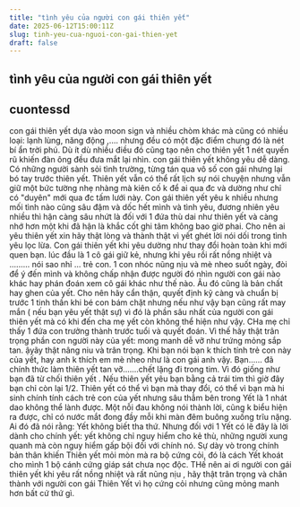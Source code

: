```yaml
---
title: "tình yêu của người con gái thiên yết"
date: 2025-06-12T15:00:11Z
slug: tinh-yeu-cua-nguoi-con-gai-thien-yet
draft: false
---
```


## tình yêu của người con gái thiên yết

## cuontessd

con gái thiên yết dựa vào moon sign và nhiều chòm khác mà cũng có nhiều loại: lạnh lùng, năng động ,.... nhưng đều có một đặc điểm chung đó là nét bí ẩn trời phú. Dù ít dù nhiều điều đó cũng tạo nên cho thiên yết 1 nét quyến rũ khiến đàn ông đều đưa mắt lại nhìn.
con gái thiên yết không yêu dễ dàng. Có những người sành sỏi tình trường, từng tán qua vô số con gái nhưng lại bó tay trước thiên yết. Thiên yết vẫn có thể rất lịch sự nói chuyện nhưng vẫn giữ một bức tường nhẹ nhàng mà kiên cố k để ai qua đc và dường như chỉ có "duyên" mới qua đc tấm lưới này.
Con gái thiên yết yêu k nhiều nhưng mối tình nào cũng sâu đậm và dốc hết mình và tình yêu, đương nhiên yêu nhiều thì hận càng sâu nhứt là đối với 1 đứa thù dai như thiên yết và càng nhớ hơn một khi đã hận là khắc cốt ghi tâm không bao giờ phai. Cho nên ai yêu thiên yết xin hãy thật lòng và thành thật vì yết ghét lời nói dối trong tình yêu lọc lừa.
Con gái thiên yết khi yêu dường như thay đổi hoàn toàn khi mới quen bạn. lúc đầu là 1 cô gái giữ kẻ, nhưng khi yêu rồi rất nồng nhiệt và ......... nói sao nhỉ ... trẻ con. 1 con nhóc nũng nịu và mè nheo suốt ngày, đòi để ý đến mình và không chấp nhận được người đó nhìn người con gái nào khác hay phán đoán xem cô gái khác như thế nào. Âu đó cũng là bản chất hay ghen của yết. Cho nên hãy cẩn thận, quyết định kỹ càng và chuẩn bị trước 1 tinh thần khi bé con bám chặt nhưng nếu như vậy bạn cũng rất may mắn ( nếu bạn  yêu yết  thật sự) vì đó là phần sâu nhất của người con gái thiên yết mà có khi đến cha mẹ yết còn không thể hiện như vậy. CHa mẹ chỉ thấy 1 đứa con trưởng thành trước tuổi và quyết đoán. Vì thế hãy thật trân trọng phần con người này của yết: mong manh dễ vỡ như trứng mỏng sắp tan. ậyãy thật nâng niu và trân trọng. Khi bạn nói bạn k thích tính trẻ con này của yết, hay anh k thích em mè nheo như là con gái anh vậy. Bạn...... đã chính thức làm thiên yết tan vỡ.......chết lặng đi trong tim. Vì đó giống như bạn đã từ chối thiên yết . Nếu thiên yết yêu bạn bằng cả trái tim thì giờ đây bạn chỉ còn lại 1/2. Thiên yết có thể vì bạn mà thay đổi, có thể vì bạn mà hi sinh chính tính cách trẻ con của yết nhưng sâu thẳm bên trong Yết là 1 nhát dao không thể lành được. Một nỗi đau không nói thành lời, cũng k biểu hiện ra được, chỉ có nước mắt đong đầy mỗi khi màn đêm buông xuống trĩu nặng. Ai đó đã nói rằng: Yết không biết tha thứ.
Nhưng đối với 1 Yết có lẽ đây là lời dành cho chính yết: yết không chỉ nguy hiểm cho kẻ thù, những người xung quanh mà còn nguy hiểm gấp bội đối với chính nó.
Sự dày vò trong chính bản thân khiến Thiên yết mỏi mòn mà ra bộ cứng cỏi, đó là cách Yết khoát cho mình 1 bộ cánh cứng giáp sát chưa nọc độc.
THế nên ai ơi người con gái thiên yết khi yêu rất nồng nhiệt và rất nũng nịu , hãy thật trân trọng và chân thành với người con gái Thiên Yết vì họ cứng cỏi nhưng cũng mỏng manh hơn bất cứ thứ gì.